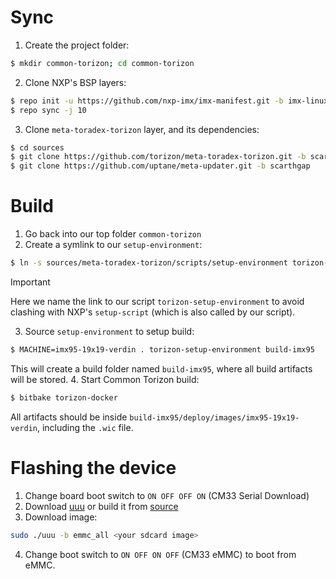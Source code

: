 Sync
======
1. Create the project folder:
```bash
$ mkdir common-torizon; cd common-torizon
```
2. Clone NXP's BSP layers:
```bash
$ repo init -u https://github.com/nxp-imx/imx-manifest.git -b imx-linux-scarthgap -m imx-6.6.52-2.2.0.xml
$ repo sync -j 10
```
3. Clone `meta-toradex-torizon` layer, and its dependencies:
```bash
$ cd sources
$ git clone https://github.com/torizon/meta-toradex-torizon.git -b scarthgap-7.x.y
$ git clone https://github.com/uptane/meta-updater.git -b scarthgap
```

Build
======
1. Go back into our top folder `common-torizon`
2. Create a symlink to our `setup-environment`:
```bash
$ ln -s sources/meta-toradex-torizon/scripts/setup-environment torizon-setup-environment
```
> [!IMPORTANT]  
> Here we name the link to our script `torizon-setup-environment` to avoid clashing with NXP's `setup-script` (which is also called by our script).
3. Source `setup-environment` to setup build:
```bash
$ MACHINE=imx95-19x19-verdin . torizon-setup-environment build-imx95
```
This will create a build folder named `build-imx95`, where all build artifacts will be stored.
4. Start Common Torizon build:
```bash
$ bitbake torizon-docker
```

All artifacts should be inside `build-imx95/deploy/images/imx95-19x19-verdin`, including the `.wic` file.

Flashing the device
======
1. Change board boot switch to `ON OFF OFF ON` (CM33 Serial Download)
2. Download [uuu](https://github.com/nxp-imx/mfgtools/releases/tag/uuu_1.5.201) or build it from [source](https://github.com/nxp-imx/mfgtools)
3. Download image:
```bash
sudo ./uuu -b emmc_all <your sdcard image>
```
4. Change boot switch to `ON OFF ON OFF` (CM33 eMMC) to boot from eMMC.
